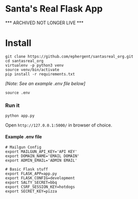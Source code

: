 # Santa's Real Flask App

*** ARCHIVED NOT LONGER LIVE ***

# Install

    git clone https://github.com/ephergent/santasreal_org.git
    cd santasreal_org
    virtualenv -p python3 venv
    source venv/bin/activate
    pip install -r requirements.txt

*[Note: See an example .env file below]*

    source .env

### Run it

    python app.py


Open `http://127.0.0.1:5000/` in browser of choice.


#### Example .env file

    # Mailgun Config
    export MAILGUN_API_KEY='API KEY'
    export DOMAIN_NAME='EMAIL DOMAIN'
    export ADMIN_EMAIL='ADMIN EMAIL'

    # Basic Flask stuff
    export FLASK_APP=app.py
    export FLASK_CONFIG=development
    export SALTY_SECRET=bbq
    export CSRF_SESSION_KEY=hotdogs
    export SECRET_KEY=pizza
